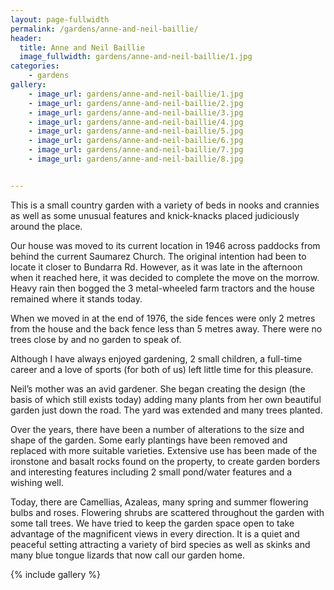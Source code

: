 ```yaml
---
layout: page-fullwidth
permalink: /gardens/anne-and-neil-baillie/
header:
  title: Anne and Neil Baillie
  image_fullwidth: gardens/anne-and-neil-baillie/1.jpg
categories:
    - gardens
gallery:
    - image_url: gardens/anne-and-neil-baillie/1.jpg
    - image_url: gardens/anne-and-neil-baillie/2.jpg
    - image_url: gardens/anne-and-neil-baillie/3.jpg
    - image_url: gardens/anne-and-neil-baillie/4.jpg
    - image_url: gardens/anne-and-neil-baillie/5.jpg
    - image_url: gardens/anne-and-neil-baillie/6.jpg
    - image_url: gardens/anne-and-neil-baillie/7.jpg
    - image_url: gardens/anne-and-neil-baillie/8.jpg


---
```


This is a small country garden with a variety of beds in nooks and crannies as well as some unusual features and knick-knacks placed judiciously around the place.

Our house was moved to its current location in 1946 across paddocks from behind the current Saumarez Church. The original intention had been to locate it closer to Bundarra Rd. However, as it was late in the afternoon when it reached here, it was decided to complete the move on the morrow. Heavy rain then bogged the 3 metal-wheeled farm tractors and the house remained where it stands today.

When we moved in at the end of 1976, the side fences were only 2 metres from the house and the back fence less than 5 metres away. There were no trees close by and no garden to speak of.

Although I have always enjoyed gardening, 2 small children, a full-time career and a love of sports (for both of us) left little time for this pleasure.

Neil’s mother was an avid gardener. She began creating the design (the basis of which still exists today) adding many plants from her own beautiful garden just down the road. The yard was extended and many trees planted.

Over the years, there have been a number of alterations to the size and shape of the garden. Some early plantings have been removed and replaced with more suitable varieties. Extensive use has been made of the ironstone and basalt rocks found on the property, to create garden borders and interesting features including 2 small pond/water features and a wishing well. 

Today, there are Camellias, Azaleas, many spring and summer flowering bulbs and roses. Flowering shrubs are scattered throughout the garden with some tall trees. We have tried to keep the garden space open to take advantage of the magnificent views in every direction. It is a quiet and peaceful setting attracting a variety of bird species as well as skinks and many blue tongue lizards that now call our garden home.

{% include gallery %}